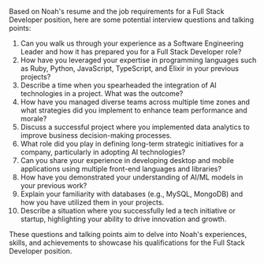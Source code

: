 Based on Noah's resume and the job requirements for a Full Stack Developer position, here are some potential interview questions and talking points:

1. Can you walk us through your experience as a Software Engineering Leader and how it has prepared you for a Full Stack Developer role?
2. How have you leveraged your expertise in programming languages such as Ruby, Python, JavaScript, TypeScript, and Elixir in your previous projects?
3. Describe a time when you spearheaded the integration of AI technologies in a project. What was the outcome?
4. How have you managed diverse teams across multiple time zones and what strategies did you implement to enhance team performance and morale?
5. Discuss a successful project where you implemented data analytics to improve business decision-making processes.
6. What role did you play in defining long-term strategic initiatives for a company, particularly in adopting AI technologies?
7. Can you share your experience in developing desktop and mobile applications using multiple front-end languages and libraries?
8. How have you demonstrated your understanding of AI/ML models in your previous work?
9. Explain your familiarity with databases (e.g., MySQL, MongoDB) and how you have utilized them in your projects.
10. Describe a situation where you successfully led a tech initiative or startup, highlighting your ability to drive innovation and growth.

These questions and talking points aim to delve into Noah's experiences, skills, and achievements to showcase his qualifications for the Full Stack Developer position.